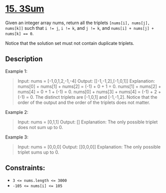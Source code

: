 # [15. 3Sum][title]

Given an integer array nums, return all the triplets `[nums[i], nums[j], nums[k]]` such that `i != j`, `i != k`, and `j != k`, and `nums[i] + nums[j] + nums[k] == 0`.

Notice that the solution set must not contain duplicate triplets.

## Description

Example 1:

> Input: nums = [-1,0,1,2,-1,-4]
> Output: [[-1,-1,2],[-1,0,1]]
> Explanation:
> nums[0] + nums[1] + nums[2] = (-1) + 0 + 1 = 0.
> nums[1] + nums[2] + nums[4] = 0 + 1 + (-1) = 0.
> nums[0] + nums[3] + nums[4] = (-1) + 2 + (-1) = 0.
> The distinct triplets are [-1,0,1] and [-1,-1,2].
> Notice that the order of the output and the order of the triplets does not matter.

Example 2:

> Input: nums = [0,1,1]
> Output: []
> Explanation: The only possible triplet does not sum up to 0.

Example 3:

> Input: nums = [0,0,0]
> Output: [[0,0,0]]
> Explanation: The only possible triplet sums up to 0.

## Constraints:

- `3 <= nums.length <= 3000`
- `-105 <= nums[i] <= 105`

[title]: https://leetcode.com/problems/3sum/submissions/1170622441/
